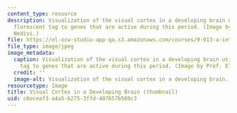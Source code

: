 ```yaml
---
content_type: resource
description: Visualization of the visual cortex in a developing brain utilizing a
  florescent tag to genes that are active during this period. (Image by Prof. Elly
  Nedivi.)
file: https://ol-ocw-studio-app-qa.s3.amazonaws.com/courses/9-913-a-intensive-neuroanatomy-january-iap-2002/c6eceaf3a4a5b2753ffd407657b569c3_9-913aiap02-th.jpg
file_type: image/jpeg
image_metadata:
  caption: Visualization of the visual cortex in a developing brain utilizing a florescent
    tag to genes that are active during this period. (Image by Prof. Elly Nedivi.)
  credit: ''
  image-alt: Visualization of the visual cortex in a developing brain.
resourcetype: Image
title: Visual Cortex in a Developing Brain (thumbnail)
uid: c6eceaf3-a4a5-b275-3ffd-407657b569c3
---
```

